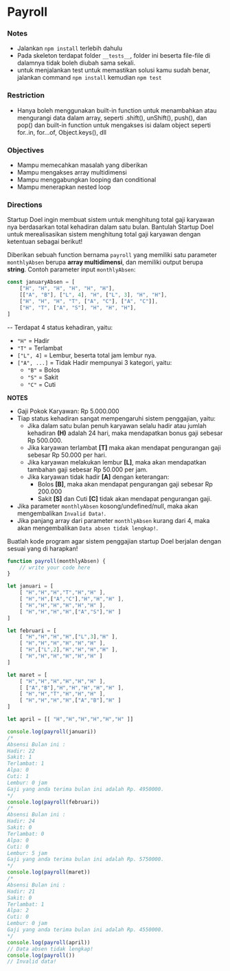 # Payroll 
### Notes 
- Jalankan `npm install` terlebih dahulu 
- Pada skeleton terdapat folder `__tests__`, folder ini beserta file-file di dalamnya tidak boleh diubah sama sekali. 
- untuk menjalankan test untuk memastikan solusi kamu sudah benar, jalankan command `npm install` kemudian `npm test` 
### Restriction 
- Hanya boleh menggunakan built-in function untuk menambahkan atau mengurangi data dalam array, seperti .shift(), unShift(), push(), dan pop() dan built-in function untuk mengakses isi dalam object seperti for..in, for...of, Object.keys(), dll 
### Objectives 
* Mampu memecahkan masalah yang diberikan 
* Mampu mengakses array multidimensi 
* Mampu menggabungkan looping dan conditional 
* Mampu menerapkan nested loop 

### Directions 

Startup Doel ingin membuat sistem untuk menghitung total gaji karyawan nya berdasarkan total kehadiran dalam satu bulan.
Bantulah Startup Doel untuk merealisasikan sistem menghitung total gaji karyawan dengan ketentuan sebagai berikut!

Diberikan sebuah function bernama `payroll` yang memiliki satu parameter `monthlyAbsen` berupa **array multidimensi**, dan memiliki output berupa **string**.
Contoh parameter input `monthlyAbsen`:
```js
const januaryAbsen = [
	["H", "H", "H", "H", "H", "H"],
	[["A", "B"], ["L", 4], "H", ["L", 3], "H", "H"],
	["H", "H", "H", "T", ["A", "C"], ["A", "C"]],
	["H", "T", ["A", "S"], "H", "H", "H"],
]
```
-- Terdapat 4 status kehadiran, yaitu:
- `"H"` = Hadir
- `"T"` = Terlambat
- `["L", 4]` = Lembur, beserta total jam lembur nya.
- `["A", ...]` = Tidak Hadir mempunyai 3 kategori, yaitu:
	- `"B"` = Bolos
	- `"S"` = Sakit
	- `"C"` = Cuti

**NOTES**
- Gaji Pokok Karyawan: Rp 5.000.000
- Tiap status kehadiran sangat mempengaruhi sistem penggajian, yaitu:
	- Jika dalam satu bulan penuh karyawan selalu hadir atau jumlah kehadiran **(H)** adalah 24 hari, maka mendapatkan bonus gaji sebesar Rp 500.000.
	- Jika karyawan terlambat **[T]** maka akan mendapat pengurangan gaji sebesar Rp 50.000 per hari.
	- Jika karyawan melakukan lembur **[L]**, maka akan mendapatkan tambahan gaji sebesar Rp 50.000 per jam.
	- Jika karyawan tidak hadir **[A]** dengan keterangan:
		- Bolos **[B]**, maka akan mendapat pengurangan gaji sebesar Rp 200.000
		- Sakit **[S]** dan Cuti **[C]** tidak akan mendapat pengurangan gaji.
- Jika parameter `monthlyAbsen` kosong/undefined/null, maka akan mengembalikan `Invalid Data!`.
- Jika panjang array dari parameter `monthlyAbsen` kurang dari 4, maka akan mengembalikan `Data absen tidak lengkap!`.

Buatlah kode program agar sistem penggajian startup Doel berjalan dengan sesuai yang di harapkan!

```js
function payroll(monthlyAbsen) {
	// write your code here
}

let januari = [ 
    [ "H","H","H","T","H","H" ],
    [ "H","H",["A","C"],"H","H","H" ],
    [ "H","H","H","H","H","H" ],
    [ "H","H","H","H",["A","S"],"H" ]
]

let februari = [
    [ "H","H","H","H",["L",3],"H" ],
    [ "H","H","H","H","H","H" ],
    [ "H",["L",2],"H","H","H","H" ],
    [ "H","H","H","H","H","H" ]
]

let maret = [ 
    [ "H","H","H","H","H","H" ],
    [ ["A","B"],"H","H","H","H","H" ],
    [ "H","H","T","H","H","H" ],
    [ "H","H","H","H",["A","B"],"H" ]
]

let april = [[ "H","H","H","H","H","H" ]]

console.log(payroll(januari))    
/*
Absensi Bulan ini :
Hadir: 22
Sakit: 1
Terlambat: 1
Alpa: 0
Cuti: 1
Lembur: 0 jam
Gaji yang anda terima bulan ini adalah Rp. 4950000.
*/
console.log(payroll(februari))   
/*
Absensi Bulan ini :
Hadir: 24
Sakit: 0
Terlambat: 0
Alpa: 0
Cuti: 0
Lembur: 5 jam
Gaji yang anda terima bulan ini adalah Rp. 5750000.
*/
console.log(payroll(maret))      
/*
Absensi Bulan ini :
Hadir: 21
Sakit: 0
Terlambat: 1
Alpa: 2
Cuti: 0
Lembur: 0 jam
Gaji yang anda terima bulan ini adalah Rp. 4550000.
*/
console.log(payroll(april))      
// Data absen tidak lengkap!
console.log(payroll())           
// Invalid data!

```